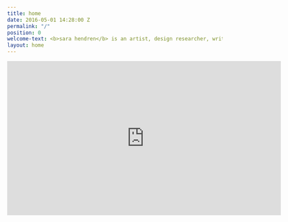 ```yaml
---
title: home
date: 2016-05-01 14:28:00 Z
permalink: "/"
position: 0
welcome-text: <b>sara hendren</b> is an artist, design researcher, writer, and professor. Her brain is inconveniently full of restless questions, many of which get housed in projects.
layout: home
---
```


<iframe class="fitvids" src="https://player.vimeo.com/video/113056328?autoplay=1&loop=1&color=ffffff&byline=0&portrait=0" width="640" height="360" frameborder="0" webkitallowfullscreen mozallowfullscreen allowfullscreen></iframe>
